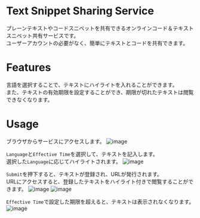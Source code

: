 # Text Snippet Sharing Service

プレーンテキストやコードスニペットを共有できるオンラインコード＆テキストスニペット共有サービスです。<br>
ユーザーアカウントの必要がなく、簡単にテキストとコードを共有できます。

# Features

言語を選択することで、テキストにハイライトを入れることができます。<br>
また、テキストの有効期限を設定することができ、期限が切れたテキストは閲覧できなくなります。

# Usage

ブラウザからサービスにアクセスします。
![image](https://github.com/haru864/TextSnippetSharingService/assets/45516420/ed11f467-75d9-40ab-9a55-8f400da5bab8)

```Language```と```Effective Time```を選択して、テキストを記入します。<br>
選択した```Language```に応じてハイライトされます。
![image](https://github.com/haru864/TextSnippetSharingService/assets/45516420/c285caf2-bea3-4988-acae-c0d9a29adbc3)

```Submit```を押下すると、テキストが登録され、URLが発行されます。<br>
URLにアクセスすると、登録したテキストをハイライト付きで閲覧することができます。
![image](https://github.com/haru864/TextSnippetSharingService/assets/45516420/1f4a2279-38ef-4599-b721-691247c67081)
![image](https://github.com/haru864/TextSnippetSharingService/assets/45516420/46ee09a5-9962-4321-bd2d-1afaa0d6639a)

```Effective Time```で設定した期限を超えると、テキストは表示されなくなります。
![image](https://github.com/haru864/TextSnippetSharingService/assets/45516420/2c8b4c7d-ea06-43d2-9706-044c77b9d0af)
